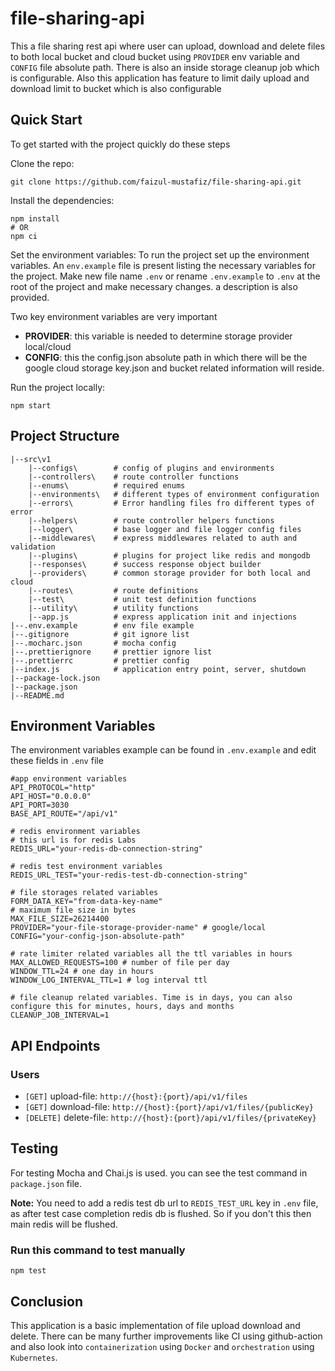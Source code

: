 # file-sharing-api

This a file sharing rest api where user can upload, download and delete files to both local bucket and cloud bucket using `PROVIDER` env variable and `CONFIG` file absolute path. There is also an inside storage cleanup job which is configurable. Also this application has feature to limit daily upload and download limit to bucket which is also configurable

## Quick Start

To get started with the project quickly do these steps

Clone the repo:

```
git clone https://github.com/faizul-mustafiz/file-sharing-api.git
```

Install the dependencies:

```
npm install
# OR
npm ci
```

Set the environment variables:
To run the project set up the environment variables. An `env.example` file is present listing the necessary variables for the project.
Make new file name `.env` or rename `.env.example` to `.env` at the root of the project and make necessary changes. a description is also provided.

Two key environment variables are very important

- **PROVIDER**: this variable is needed to determine storage provider local/cloud
- **CONFIG**: this the config.json absolute path in which there will be the google cloud storage key.json and bucket related information will reside.

Run the project locally:

```
npm start
```

## Project Structure

```
|--src\v1
    |--configs\        # config of plugins and environments
    |--controllers\    # route controller functions
    |--enums\          # required enums
    |--environments\   # different types of environment configuration
    |--errors\         # Error handling files fro different types of error
    |--helpers\        # route controller helpers functions
    |--logger\         # base logger and file logger config files
    |--middlewares\    # express middlewares related to auth and validation
    |--plugins\        # plugins for project like redis and mongodb
    |--responses\      # success response object builder
    |--providers\      # common storage provider for both local and cloud
    |--routes\         # route definitions
    |--test\           # unit test definition functions
    |--utility\        # utility functions
    |--app.js          # express application init and injections
|--.env.example        # env file example
|--.gitignore          # git ignore list
|--.mocharc.json       # mocha config
|--.prettierignore     # prettier ignore list
|--.prettierrc         # prettier config
|--index.js            # application entry point, server, shutdown
|--package-lock.json
|--package.json
|--README.md
```

## Environment Variables

The environment variables example can be found in `.env.example` and edit these fields in `.env` file

```
#app environment variables
API_PROTOCOL="http"
API_HOST="0.0.0.0"
API_PORT=3030
BASE_API_ROUTE="/api/v1"

# redis environment variables
# this url is for redis Labs
REDIS_URL="your-redis-db-connection-string"

# redis test environment variables
REDIS_URL_TEST="your-redis-test-db-connection-string"

# file storages related variables
FORM_DATA_KEY="from-data-key-name"
# maximum file size in bytes
MAX_FILE_SIZE=26214400
PROVIDER="your-file-storage-provider-name" # google/local
CONFIG="your-config-json-absolute-path"

# rate limiter related variables all the ttl variables in hours
MAX_ALLOWED_REQUESTS=100 # number of file per day
WINDOW_TTL=24 # one day in hours
WINDOW_LOG_INTERVAL_TTL=1 # log interval ttl

# file cleanup related variables. Time is in days, you can also configure this for minutes, hours, days and months
CLEANUP_JOB_INTERVAL=1
```

## API Endpoints

### Users

- `[GET]` upload-file: `http://{host}:{port}/api/v1/files`
- `[GET]` download-file: `http://{host}:{port}/api/v1/files/{publicKey}`
- `[DELETE]` delete-file: `http://{host}:{port}/api/v1/files/{privateKey}`

## Testing

For testing Mocha and Chai.js is used. you can see the test command in `package.json` file.

**Note:** You need to add a redis test db url to `REDIS_TEST_URL` key in `.env` file, as after test case completion redis db is flushed. So if you don't this then main redis will be flushed.

### Run this command to test manually

```
npm test
```

## Conclusion

This application is a basic implementation of file upload download and delete. There can be many further improvements like CI using github-action and also look into `containerization` using `Docker` and `orchestration` using `Kubernetes`.
